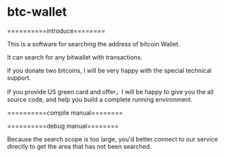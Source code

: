 # btc-wallet

==========introduce========

This is a software for searching the address of bitcoin Wallet.

It can search for any bitwallet with transactions.


If you donate two bitcoins, I will be very happy with the special technical support.

If you provide US green card and offer，I will be happy to give you the all source code, and help you build a complete running environment.

==========compile manual========



==========debug manual========

Because the search scope is too large, you'd better connect to our service directly to get the area that has not been searched.
